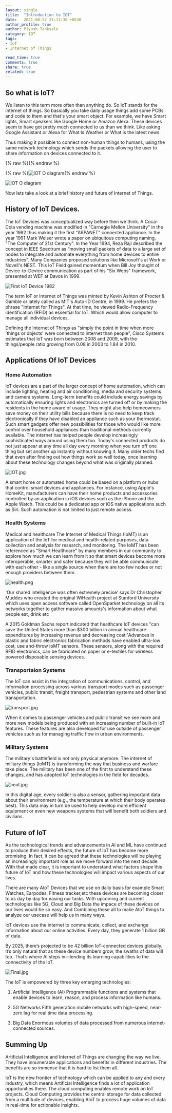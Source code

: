 ```yaml
---
layout: single
title:  "Introduction to IOT"
date:   2021-08-27 21:13:30 +0530
author_profile: true
author: Piyush Tanksale
category: IOT
tags:
- IoT
- Internet of Things

read_time: true
comments: true
share: true
related: true
---
```

## So what is IoT?
We listen to this term more often than anything do. So IoT stands for the internet of things. So basically you take daily usage things add some PCBs and code to them and that's your smart object. For example, we have Smart lights, Smart speakers like Google Home or Amazon Alexa. These devices seem to have got pretty much connected to us than we think. Like asking Google Assistant or Alexa for What Is Weather or What is the latest news. 

Thus making it possible to connect non-human things to humans, using the same network technology which sends the packets allowing the user to share information on devices connected to it. 

{% raw %}<img src="{{ site.url }}{{ site.baseurl }}/assets/images/intro-iot/O.png" alt="">{% endraw %}

{% raw %}![IOT O diagram]({{site.baseurl}}/assets/images/intro-iot/O.png){% endraw %}

![IOT O diagram]({{site.baseurl}}/assets/images/intro-iot/O.png)					


Now lets take a look at a brief history and future of Internet of Things. 


## History of IoT Devices.

The IoT Devices was conceptualized way before then we think. A Coca-Cola vending machine was modified in "Carnegie Mellon University" in the year 1982 thus making it the first "ARPANET" connected appliance. In the year 1991 Mark Weiser wrote a paper on ubiquitous computing naming, "The Computer of 21st Century". In the Year 1994, Reza Raji described the concept in IEEE Spectrum as “moving small packets of data to a large set of nodes to integrate and automate everything from home devices to entire industries". Many Companies proposed solutions like Microsoft's at Work or Novell's NEST. This IoT Field gained momentum when Bill Joy thought of Device-to-Device communication as part of his "Six Webs" framework, presented at WEF at Davos in 1999.

![First IoT Device 1982]({{site.baseurl}}/assets/images/intro-iot/Coke.png)					


The term IoT or Internet of Things was minted by Kevin Ashton of Procter & Gamble or lately called as MIT's Auto-ID Centre, in 1999. He prefers the phrase "Internet for Things". At that time, he viewed Radio-Frequency identification (RFID) as essential for IoT. Which would allow computer to manage all individual devices. 

Defining the Internet of Things as "simply the point in time when more 'things or objects' were connected to internet than people", Cisco Systems estimates that IoT was born between 2008 and 2009, with the things/people ratio growing from 0.08 in 2003 to 1.84 in 2010.

## Applications Of IoT Devices

### Home Automation

IoT devices are a part of the larger concept of home automation, which can include lighting, heating and air conditioning, media and security systems and camera systems. Long-term benefits could include energy savings by automatically ensuring lights and electronics are turned off or by making the residents in the home aware of usage. They might also help homeowners save money on their utility bills because there is no need to keep track electronically if they have disabled an appliance such as your thermostat. Such smart gadgets offer new possibilities for those who would like more control over household appliances than traditional methods currently available. The internet has helped people develop increasingly sophisticated ways around using them too. Today's connected products do not just appear at any time all day every morning when you turn off one thing but set another up instantly without knowing it. Many older techs find that even after finding out how things work so well today, once learning about these technology changes beyond what was originally planned.

![IOT.jpg]({{site.baseurl}}/assets/images/intro-iot/IOT.jpg)


A smart home or automated home could be based on a platform or hubs that control smart devices and appliances. For instance, using Apple's HomeKit, manufacturers can have their home products and accessories controlled by an application in iOS devices such as the iPhone and the Apple Watch. This could be a dedicated app or iOS native applications such as Siri. Such automation is not limited to just remote access.

### Health Systems
Medical and healthcare The Internet of Medical Things (IoMT) is an application of the IoT for medical and health-related purposes, data collection and analysis for research, and monitoring. The IoMT has been referenced as "Smart Healthcare" by many members in our community to explore how much we can learn from it so that smart devices become more interoperable, smarter and safer because they will be able communicate with each other - like a single source when there are too few nodes or not enough providers between them. 

![health.png]({{site.baseurl}}/assets/images/intro-iot/health.png)

'Our shared intelligence was often extremely precise' says Dr Christopher Muddes who created the original WiHealth project at Stanford University which uses open access software called OpenSparket technology on all its networks together to gather massive amounts's information about what people eat, drink etc

A 2015 Goldman Sachs report indicated that healthcare IoT devices "can save the United States more than $300 billion in annual healthcare expenditures by increasing revenue and decreasing cost."Advances in plastic and fabric electronics fabrication methods have enabled ultra-low cost, use and-throw IoMT sensors. These sensors, along with the required RFID electronics, can be fabricated on paper or e-textiles for wireless powered disposable sensing devices. 

### Transportaion Systems
The IoT can assist in the integration of communications, control, and information processing across various transport modes such as passenger vehicles, public transit, freight transport, pedestrian systems and other land transportation.

![transport.jpg]({{site.baseurl}}/assets/images/intro-iot/transport.jpg)

When it comes to passenger vehicles and public transit we see more and more new models being produced with an increasing number of built-in IoT features. These features are also developed for use outside of passenger vehicles such as for managing traffic flow in urban environments.

### Military Systems
The military's battlefield is not only physical anymore. The internet of military things (IoMT) is transforming the way that business and warfare take place. The military has been one of the first to understand these changes, and has adopted IoT technologies in the field for decades.

![imot.jpg]({{site.baseurl}}/assets/images/intro-iot/iomt.jpg)

In this digital age, every soldier is also a sensor, gathering important data about their environment (e.g., the temperature at which their body operates best). This data may in turn be used to help develop more efficient equipment or even new weapons systems that will benefit both soldiers and civilians.

## Future of IoT
As the technological trends and advancements in AI and ML have continued to produce their desired effects, the future of IoT has become more promising. In fact, it can be agreed that these technologies will be playing an increasingly important role as we move forward into the next decade. With that made clear, it is important to understand what factors shape this future of IoT and how these technologies will impact various aspects of our lives.

There are many AIoT Devices that we use on daily basis for example Smart Watches, Earpodes, Fitness tracker,etc these devices are becoming closer to us day by day for easing our tasks. With upcoming and current technologies like 5G, Cloud and Big Data the impace of these devices on our lives would be so easy. And Combining these all to make AIoT things to analyze our usecase will help us in many ways. 

IoT devices use the internet to communicate, collect, and exchange information about our online activities. Every day, they generate 1 billion GB of data.

By 2025, there’s projected to be 42 billion IoT-connected devices globally. It’s only natural that as these device numbers grow, the swaths of data will too. That’s where AI steps in—lending its learning capabilities to the connectivity of the IoT.

![Final.jpg]({{site.baseurl}}/assets/images/intro-iot/Final.jpg)

The IoT is empowered by three key emerging technologies:

1) Artificial Intelligence (AI)
Programmable functions and systems that enable devices to learn, reason, and process information like humans.

2) 5G Networks
Fifth generation mobile networks with high-speed, near-zero lag for real time data processing.

3) Big Data
Enormous volumes of data processed from numerous internet-connected sources.

## Summing Up
Artificial Intelligence and Internet of Things are changing the way we live. They have innumerable applications and benefits in different industries. The benefits are so immense that it is hard to list them all.

IoT is the new frontier of technology which can be applied to any and every industry, which means Artificial Intelligence finds a lot of application opportunities there. The cloud computing enables remote work on IoT projects. Cloud Computing provides the central storage for data collected from a multitude of devices, enabling AIoT to process huge volumes of data in real-time for actionable insights.